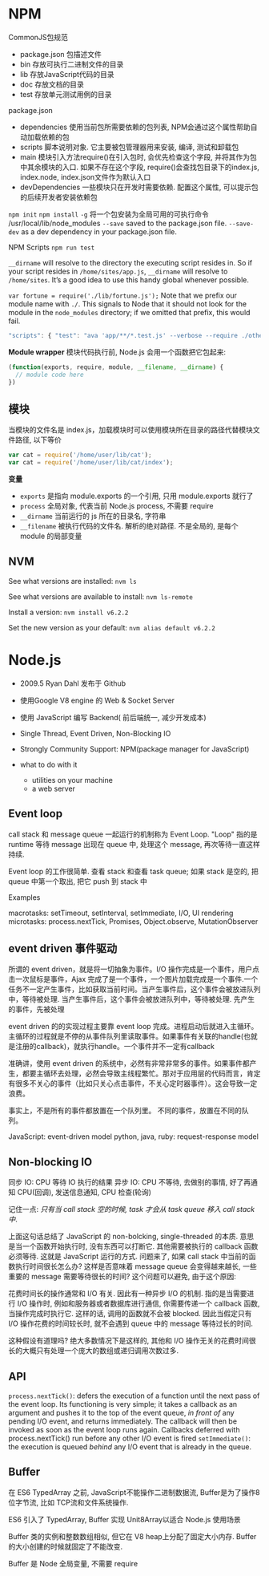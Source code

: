 

# NPM
CommonJS包规范
- package.json 包描述文件
- bin 存放可执行二进制文件的目录
- lib 存放JavaScript代码的目录
- doc 存放文档的目录
- test 存放单元测试用例的目录
 
package.json 
- dependencies 使用当前包所需要依赖的包列表, NPM会通过这个属性帮助自动加载依赖的包
- scripts 脚本说明对象. 它主要被包管理器用来安装, 编译, 测试和卸载包
- main 模块引入方法require()在引入包时, 会优先检查这个字段, 并将其作为包中其余模块的入口. 如果不存在这个字段, require()会查找包目录下的index.js, index.node, index.json文件作为默认入口
- devDependencies 一些模块只在开发时需要依赖. 配置这个属性, 可以提示包的后续开发者安装依赖包


`npm init`
`npm install`
`-g` 将一个包安装为全局可用的可执行命令 /usr/local/lib/node_modules 
`--save` saved to the package.json file.
`--save-dev` as a dev dependency in your package.json file.

NPM Scripts
`npm run test` 

`__dirname` will resolve to the directory the executing script resides in. So if your script resides in `/home/sites/app.js`, `__dirname` will resolve to `/home/sites`. It’s a good idea to use this handy global whenever possible.

`var fortune = require('./lib/fortune.js');`
Note that we prefix our module name with `./`. This signals to Node that it should not look for the module in the `node_modules` directory; if we omitted that prefix, this would fail.

```js
"scripts": { "test": "ava 'app/**/*.test.js' --verbose --require ./other/setup-ava-tests.js" }
```

**Module wrapper**
模块代码执行前, Node.js 会用一个函数把它包起来:
```js
(function(exports, require, module, __filename, __dirname) {
  // module code here
})
```

## 模块
当模块的文件名是 index.js，加载模块时可以使用模块所在目录的路径代替模块文件路径, 以下等价
```js
var cat = require('/home/user/lib/cat');
var cat = require('/home/user/lib/cat/index');
```


**变量**
- `exports` 是指向 module.exports 的一个引用, 只用 module.exports 就行了
- `process` 全局对象, 代表当前 Node.js process, 不需要 require
- `__dirname` 当前运行的 js 所在的目录名, 字符串
- `__filename` 被执行代码的文件名. 解析的绝对路径. 不是全局的, 是每个 module 的局部变量


## NVM
See what versions are installed:
`nvm ls`

See what versions are available to install:
`nvm ls-remote`

Install a version:
`nvm install v6.2.2`

Set the new version as your default:
`nvm alias default v6.2.2`

# Node.js

- 2009.5 Ryan Dahl 发布于 Github
- 使用Google V8 engine 的 Web & Socket Server
- 使用 JavaScript 编写 Backend( 前后端统一, 减少开发成本)

- Single Thread, Event Driven, Non-Blocking IO
- Strongly Community Support: NPM(package manager for JavaScript)

- what to do with it
	- utilities on your machine
	- a web server 

## Event loop 

call stack 和 message queue 一起运行的机制称为 Event Loop. "Loop" 指的是 runtime 等待 message 出现在 queue 中, 处理这个 message, 再次等待一直这样持续. 

Event loop 的工作很简单. 查看 stack 和查看 task queue; 如果 stack 是空的, 把 queue 中第一个取出, 把它 push 到 stack 中 
 
Examples

macrotasks: setTimeout, setInterval, setImmediate, I/O, UI rendering
microtasks: process.nextTick, Promises, Object.observe, MutationObserver

## event driven 事件驱动  

所谓的 event driven，就是将一切抽象为事件。I/O 操作完成是一个事件，用户点击一次鼠标是事件，Ajax 完成了是一个事件，一个图片加载完成是一个事件.一个任务不一定产生事件，比如获取当前时间。当产生事件后，这个事件会被放进队列中，等待被处理. 当产生事件后，这个事件会被放进队列中，等待被处理. 先产生的事件，先被处理

event driven 的的实现过程主要靠 event loop 完成。进程启动后就进入主循环。主循环的过程就是不停的从事件队列里读取事件。如果事件有关联的handle(也就是注册的callback)，就执行handle。一个事件并不一定有callback

准确讲，使用 event driven 的系统中，必然有非常非常多的事件。如果事件都产生，都要主循环去处理，必然会导致主线程繁忙。那对于应用层的代码而言，肯定有很多不关心的事件（比如只关心点击事件，不关心定时器事件）。这会导致一定浪费。

事实上，不是所有的事件都放置在一个队列里。
不同的事件，放置在不同的队列。

JavaScript: event-driven model 
python, java, ruby: request-response model

## Non-blocking IO 
同步 IO: CPU 等待 IO 执行的结果
异步 IO: CPU 不等待, 去做别的事情, 好了再通知 CPU(回调), 发送信息通知, CPU 检查(轮询)

记住一点: *只有当 call stack 空的时候, task 才会从 task queue 移入 call stack 中*.  

上面这句话总结了 JavaScript 的 non-bolcking, single-threaded 的本质. 意思是当一个函数开始执行时, 没有东西可以打断它. 其他需要被执行的 callback 函数必须等待. 这就是 JavaScript 运行的方式. 问题来了, 如果 call stack 中当前的函数执行时间很长怎么办? 这样是否意味着 message queue 会变得越来越长, 一些重要的 message 需要等待很长的时间? 这个问题可以避免, 由于这个原因:

花费时间长的操作通常和 I/O 有关. 因此有一种异步 I/O 的机制. 指的是当需要进行 I/O 操作时, 例如和服务器或者数据库进行通信, 你需要传递一个 callback 函数, 当操作完成时执行它. 这样的话, 调用的函数就不会被 blocked. 因此当假定只有 I/O 操作花费的时间较长时, 就不会遇到 queue 中的 message 等待过长的时间. 

这种假设有道理吗? 绝大多数情况下是这样的, 其他和 I/O 操作无关的花费时间很长的大概只有处理一个庞大的数组或递归调用次数过多.



## API 

`process.nextTick()`: defers the execution of a function until the next pass of the event loop. Its functioning is very simple; it takes a callback as an argument and pushes it to the top of the event queue, *in front of* any pending I/O event, and returns immediately. The callback will then be invoked as soon as the event loop runs again. Callbacks deferred with process.nextTick() run before any other I/O event is fired
`setImmediate()`: the execution is queued *behind* any I/O event that is already in the queue.  

## Buffer
在 ES6 TypedArray 之前, JavaScript不能操作二进制数据流, Buffer是为了操作8位字节流, 比如 TCP流和文件系统操作.

ES6 引入了 TypedArray, Buffer 实现 Unit8Array以适合 Node.js 使用场景

Buffer 类的实例和整数数组相似, 但它在 V8 heap上分配了固定大小内存. Buffer 的大小创建的时候就固定了不能改变.

Buffer 是 Node 全局变量, 不需要 require














